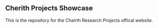 ## Cherith Projects Showcase

This is the repository for the Cheirth Research Projects offical website. 
